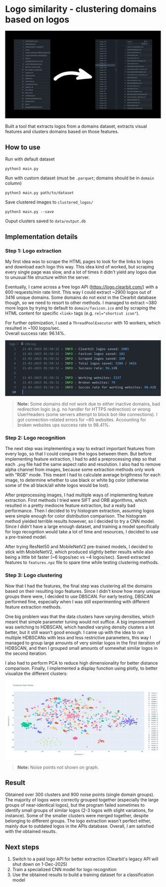 # Logo similarity - clustering domains based on logos

![alt text](https://github.com/v-grigore/logo-similarity/raw/master/docs/example.png)

Built a tool that extracts logos from a domains dataset, extracts visual features and clusters domains based on those features.

## How to use
Run with default dataset
```
python3 main.py
```
Run with custom dataset (must be `.parquet`; domains should be in `domain` column)
```
python3 main.py path/to/dataset
```
Save clustered images to `clustered_logos/`
```
python3 main.py --save
```
Ouput clusters saved to `data/output.db`

## Implementation details

### Step 1: Logo extraction
My first idea was to scrape the HTML pages to look for the links to logos and download each logo this way. This idea kind of worked, but scraping every single page was slow, and a lot of times
it didn't yield any logos due to unusual file structure within the server.

Eventually, I came across a free logo API (https://logo.clearbit.com/) with a 600 requests/min rate limit. This way I could extract ~2900 logos out of 3416 unique domains. Some domains do not exist
in the Clearbit database though, so we need to resort to other methods. I managed to extract ~380 more logos by trying to default to `domain/favicon.ico` and by scraping the HTML content for
specific `<link>` tags (e.g. `rel="shortcut icon"`).

For further optimization, I used a `ThreadPoolExecutor` with 10 workers, which resulted in ~100 logos/sec.  
Overall success rate: 96.14%.

![alt text](https://github.com/v-grigore/logo-similarity/raw/master/docs/logo_extraction_stats.png)

> __Note:__ Some domains did not work due to either inactive domains, bad redirection logic (e.g. no handler for HTTPS redirection) or wrong UserHeaders (some servers attempt to block bot-like
> connections). I got connection-related errors for ~80 websites. Accounting for broken websites ups success rate to 98.41%.

### Step 2: Logo recognition
The next step was implementing a way to extract important features from every logo, so that I could compare the logos between them. But before implementing feature extraction, I had to add
a preprocessing step so that each `.png` file had the same aspect ratio and resolution. I also had to remove alpha channel from images, because some extraction methods only work with "RGB" mode.
This meant I had to calculate average brigthness for each image, to determine whether to use black or white bg color (otherwise some of the all black/all white logos would be lost).

After preprocessing images, I had multiple ways of implementing feature extraction. First methods I tried were SIFT and ORB algorithms, which resulted in a pretty mediocre feature extraction, but
a really bad performance. Then I decided to try histogram extraction, assuming logos were simple enough for color distribution comparison. The histogram method yielded terrible results however, so
I decided to try a CNN model. Since I didn't have a large enough dataset, and training a model specifically for logo recogntion would take a lot of time and resources, I decided to use a
pre-trained model.

After trying ResNet50 and MobileNetV2 pre-trained models, I decided to stick with MobileNetV2, which produced slightly better results while also being a little bit faster (~6 logos/sec vs ~4
logos/sec). Saved extracted features to `features.npz` file to spare time while testing clustering methods.

### Step 3: Logo clustering
Now that I had the features, the final step was clustering all the domains based on their resulting logo features. Since I didn't know how many unique groups there were, I decided to use DBSCAN.
For early testing, DBSCAN performed fine, especially when I was still experimenting with different feature extraction methods.

One big problem was that the data clusters have varying densities, which meant that simple parameter tuning would not suffice. A big improvement was switching to HDBSCAN, which handled varying
density clusters a lot better, but it still wasn't good enough. I came up with the idea to run multiple HDBSCANs with less and less restrictive parameters, this way I managed to group large
amounts of very similar logos in the first iteration of HDBSCAN, and then I grouped small amounts of somewhat similar logos in the second iteration.

I also had to perform PCA to reduce high dimensionality for better distance comparison. Finally, I implemented a display function using plotly, to better visualize the different clusters:

![alt text](https://github.com/v-grigore/logo-similarity/raw/master/docs/clustered_data_points.png)

> __Note:__ Noise points not shown on graph.

## Result
Obtained over 300 clusters and 900 noise points (single domain groups). The majority of logos were correctly grouped together (especially the large groups of near-identical logos), but the program
failed sometimes to identify small groups of similar logos (2-3 logos with slight variations, for instance). Some of the smaller clusters were merged together, despite belonging to different
groups. The logo extraction wasn't perfect either, mainly due to outdated logos in the APIs database. Overall, I am satisfied with the obtained results.

## Next steps
1. Switch to a paid logo API for better extraction (Clearbit's legacy API will shut down on 1-Dec-2025)
2. Train a specialized CNN model for logo recognition
3. Use the obtained results to build a training dataset for a classification model
